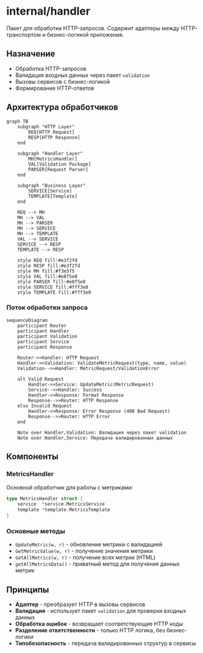 # internal/handler

Пакет для обработки HTTP-запросов. Содержит адаптеры между HTTP-транспортом и бизнес-логикой приложения.

## Назначение

- Обработка HTTP-запросов
- Валидация входных данных через пакет `validation`
- Вызовы сервисов с бизнес-логикой
- Формирование HTTP-ответов

## Архитектура обработчиков

```mermaid
graph TB
    subgraph "HTTP Layer"
        REQ[HTTP Request]
        RESP[HTTP Response]
    end
    
    subgraph "Handler Layer"
        MH[MetricsHandler]
        VAL[Validation Package]
        PARSER[Request Parser]
    end
    
    subgraph "Business Layer"
        SERVICE[Service]
        TEMPLATE[Template]
    end
    
    REQ --> MH
    MH --> VAL
    MH --> PARSER
    MH --> SERVICE
    MH --> TEMPLATE
    VAL --> SERVICE
    SERVICE --> RESP
    TEMPLATE --> RESP
    
    style REQ fill:#e3f2fd
    style RESP fill:#e3f2fd
    style MH fill:#f3e5f5
    style VAL fill:#e8f5e8
    style PARSER fill:#e8f5e8
    style SERVICE fill:#fff3e0
    style TEMPLATE fill:#fff3e0
```

### Поток обработки запроса

```mermaid
sequenceDiagram
    participant Router
    participant Handler
    participant Validation
    participant Service
    participant Response
    
    Router->>Handler: HTTP Request
    Handler->>Validation: ValidateMetricRequest(type, name, value)
    Validation-->>Handler: MetricRequest/ValidationError
    
    alt Valid Request
        Handler->>Service: UpdateMetric(MetricRequest)
        Service-->>Handler: Success
        Handler->>Response: Format Response
        Response-->>Router: HTTP Response
    else Invalid Request
        Handler->>Response: Error Response (400 Bad Request)
        Response-->>Router: HTTP Error
    end
    
    Note over Handler,Validation: Валидация через пакет validation
    Note over Handler,Service: Передача валидированных данных
```

## Компоненты

### MetricsHandler

Основной обработчик для работы с метриками:

```go
type MetricsHandler struct {
    service  *service.MetricsService
    template *template.MetricsTemplate
}
```

### Основные методы

- `UpdateMetric(w, r)` - обновление метрики с валидацией
- `GetMetricValue(w, r)` - получение значения метрики  
- `GetAllMetrics(w, r)` - получение всех метрик (HTML)
- `getAllMetricsData()` - приватный метод для получения данных метрик

## Принципы

- **Адаптер** - преобразует HTTP в вызовы сервисов
- **Валидация** - использует пакет `validation` для проверки входных данных
- **Обработка ошибок** - возвращает соответствующие HTTP коды
- **Разделение ответственности** - только HTTP логика, без бизнес-логики
- **Типобезопасность** - передача валидированных структур в сервисы
